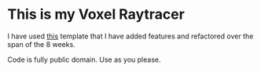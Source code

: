 # This is my Voxel Raytracer

I have used [this](https://github.com/jbikker/voxpopuli) template that I have added features and refactored over the span of the 8 weeks.

Code is fully public domain. Use as you please.
